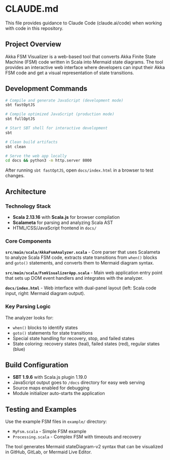 # CLAUDE.md

This file provides guidance to Claude Code (claude.ai/code) when working with code in this repository.

## Project Overview

Akka FSM Visualizer is a web-based tool that converts Akka Finite State Machine (FSM) code written in Scala into Mermaid state diagrams. The tool provides an interactive web interface where developers can input their Akka FSM code and get a visual representation of state transitions.

## Development Commands

```bash
# Compile and generate JavaScript (development mode)
sbt fastOptJS

# Compile optimized JavaScript (production mode) 
sbt fullOptJS

# Start SBT shell for interactive development
sbt

# Clean build artifacts
sbt clean

# Serve the web app locally
cd docs && python3 -m http.server 8000
```

After running `sbt fastOptJS`, open `docs/index.html` in a browser to test changes.

## Architecture

### Technology Stack
- **Scala 2.13.16** with **Scala.js** for browser compilation
- **Scalameta** for parsing and analyzing Scala AST
- HTML/CSS/JavaScript frontend in `docs/`

### Core Components

**`src/main/scala/AkkaFsmAnalyzer.scala`** - Core parser that uses Scalameta to analyze Scala FSM code, extracts state transitions from `when()` blocks and `goto()` statements, and converts them to Mermaid diagram syntax.

**`src/main/scala/FsmVisualizerApp.scala`** - Main web application entry point that sets up DOM event handlers and integrates with the analyzer.

**`docs/index.html`** - Web interface with dual-panel layout (left: Scala code input, right: Mermaid diagram output).

### Key Parsing Logic

The analyzer looks for:
- `when()` blocks to identify states
- `goto()` statements for state transitions
- Special state handling for recovery, stop, and failed states
- State coloring: recovery states (teal), failed states (red), regular states (blue)

## Build Configuration

- **SBT 1.9.6** with Scala.js plugin 1.19.0
- JavaScript output goes to `/docs` directory for easy web serving
- Source maps enabled for debugging
- Module initializer auto-starts the application

## Testing and Examples

Use the example FSM files in `example/` directory:
- `MyFsm.scala` - Simple FSM example
- `Processing.scala` - Complex FSM with timeouts and recovery

The tool generates Mermaid stateDiagram-v2 syntax that can be visualized in GitHub, GitLab, or Mermaid Live Editor.
